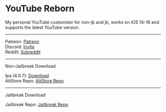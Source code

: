 # YouTube Reborn
My personal YouTube customizer for non-jb and jb, works on iOS 14-16 and supports the latest YouTube version.

-----

Patreon: [Patreon](https://www.patreon.com/lillieweeb)\
Discord: [Invite](https://lillieh001.github.io/discord/youtuberebornv4.html)\
Reddit: [Subreddit](https://www.reddit.com/r/YouTubeReborn/)

-----

Non-Jailbreak Download

Ipa (4.0.7): [Download](https://github.com/LillieH001/YouTube-Reborn/releases/download/4.0.7/YouTube.Reborn.v4.0.7.ipa)\
AltStore Repo: [AltStore Repo](https://lillieh001.github.io/altstore/)

-----

Jailbreak Download

Jailbreak Repo: [Jailbreak Repo](https://lillieh001.github.io/repo/)